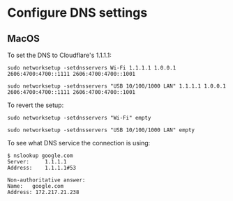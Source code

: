 # Configure DNS settings

## MacOS

To set the DNS to Cloudflare's 1.1.1.1:

```
sudo networksetup -setdnsservers Wi-Fi 1.1.1.1 1.0.0.1 2606:4700:4700::1111 2606:4700:4700::1001

sudo networksetup -setdnsservers "USB 10/100/1000 LAN" 1.1.1.1 1.0.0.1 2606:4700:4700::1111 2606:4700:4700::1001
```

To revert the setup:

```
sudo networksetup -setdnsservers "Wi-Fi" empty

sudo networksetup -setdnsservers "USB 10/100/1000 LAN" empty
```

To see what DNS service the connection is using:

```
$ nslookup google.com
Server:		1.1.1.1
Address:	1.1.1.1#53

Non-authoritative answer:
Name:	google.com
Address: 172.217.21.238
```
